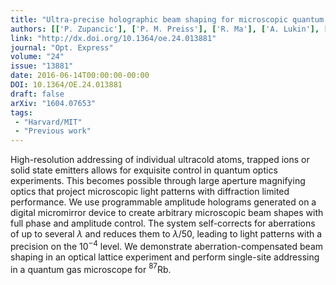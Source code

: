 ```yaml
---
title: "Ultra-precise holographic beam shaping for microscopic quantum control"
authors: [['P. Zupancic'], ['P. M. Preiss'], ['R. Ma'], ['A. Lukin'], ['M. Eric Tai'], ['M. Rispoli'], ['R. Islam', 'krislam'], ['M. Greiner']]
link: "http://dx.doi.org/10.1364/oe.24.013881"
journal: "Opt. Express"
volume: "24"
issue: "13881"
date: 2016-06-14T00:00:00-00:00
DOI: 10.1364/OE.24.013881
draft: false
arXiv: "1604.07653"
tags:
 - "Harvard/MIT"
 - "Previous work"
---
```



High-resolution addressing of individual ultracold atoms, trapped ions or
solid state emitters allows for exquisite control in quantum optics
experiments. This becomes possible through large aperture magnifying optics
that project microscopic light patterns with diffraction limited performance.
We use programmable amplitude holograms generated on a digital micromirror
device to create arbitrary microscopic beam shapes with full phase and
amplitude control. The system self-corrects for aberrations of up to several
$\lambda$ and reduces them to $\lambda/50$, leading to light patterns with a
precision on the $10^{-4}$ level. We demonstrate aberration-compensated beam
shaping in an optical lattice experiment and perform single-site addressing in
a quantum gas microscope for $^{87}$Rb.
